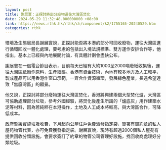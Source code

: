 ```yaml
---
layout: post
title: 謝展寰：正探討將部分廢物運往大灣區焚化　
date: 2024-05-29 11:32:48.000000000 +08:00
link: https://news.rthk.hk/rthk/ch/component/k2/1755165-20240529.htm
categories: rthk
---
```


環境及生態局局長謝展寰說，正探討能否將本港的部分可回收廢物，運往大灣區進行循環回收一體化處理，要考慮的包括出入境法規標準、雙方運作安排合作等，他指出，基本上已經與內地展開討論，有具體計劃會盡快公布。

謝展寰在一個電台節目表示，目前每天已經有大約1000至2000噸廢紙收集後，運往大灣區紙廠作原料，生產紙張。香港有資金技術，內地有較多地方及人工較平，製成產品可以用香港作窗口示範，一齊合作資源循環，發展綠色產業，長遠希望達致「無廢灣區」的願景。

他又說，正探討將部分廢物運往大灣區焚化，香港將興建兩個大型焚化爐，大灣區可協助處理部分垃圾，參考外國經驗，將焚化後產生所謂的「爐底灰」用作建築水泥等材料，因為若純粹在本港操作，土地及人工成本將較高，與大灣區合作，可降低成本。

政府暫緩實施垃圾收費，下月起向公屋住戶免費派發指定袋，簽署有關約章的私人屋苑物管代表，亦可免費獲發指定袋。謝展寰說，現時有超過2000個私人屋苑有提供回收分類設施，會要求簽訂了約章的物管公司管理好設施，找回收商處理好分類垃圾。

